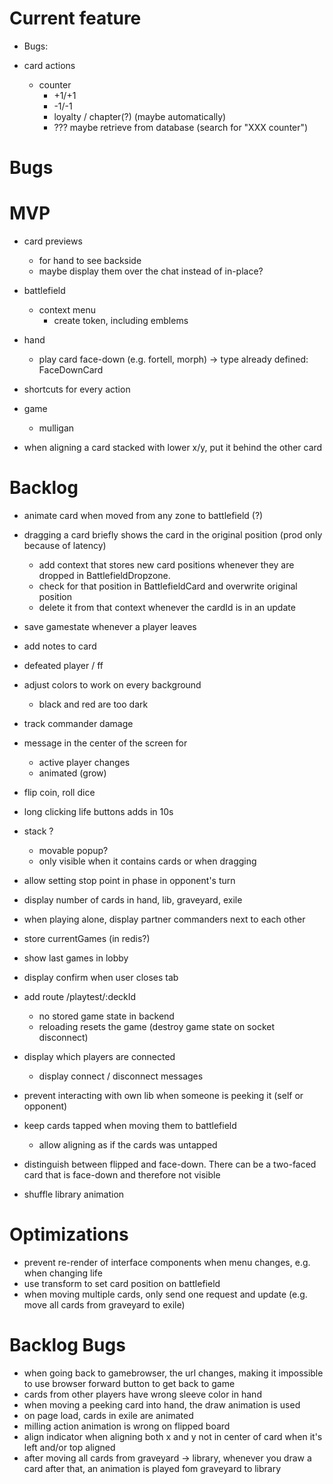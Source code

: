 # Current feature

* Bugs:

* card actions
  * counter
    * +1/+1
    * -1/-1
    * loyalty / chapter(?) (maybe automatically)
    * ??? maybe retrieve from database (search for "XXX counter")

# Bugs



# MVP

* card previews
  * for hand to see backside  
  * maybe display them over the chat instead of in-place?


* battlefield
  * context menu
    * create token, including emblems

* hand
  * play card face-down (e.g. fortell, morph) -> type already defined: FaceDownCard

* shortcuts for every action

* game
  * mulligan

* when aligning a card stacked with lower x/y, put it behind the other card


# Backlog

* animate card when moved from any zone to battlefield (?)

* dragging a card briefly shows the card in the original position (prod only because of latency)
  * add context that stores new card positions whenever they are dropped in BattlefieldDropzone.
  * check for that position in BattlefieldCard and overwrite original position
  * delete it from that context whenever the cardId is in an update

* save gamestate whenever a player leaves

* add notes to card

* defeated player / ff

* adjust colors to work on every background
  * black and red are too dark

* track commander damage

* message in the center of the screen for
  * active player changes
  * animated (grow)

* flip coin, roll dice

* long clicking life buttons adds in 10s

* stack ?
  * movable popup?
  * only visible when it contains cards or when dragging

* allow setting stop point in phase in opponent's turn
* display number of cards in hand, lib, graveyard, exile
* when playing alone, display partner commanders next to each other
* store currentGames (in redis?)

* show last games in lobby
* display confirm when user closes tab
* add route /playtest/:deckId
  * no stored game state in backend
  * reloading resets the game (destroy game state on socket disconnect)

* display which players are connected
  * display connect / disconnect messages

* prevent interacting with own lib when someone is peeking it (self or opponent)

* keep cards tapped when moving them to battlefield
  * allow aligning as if the cards was untapped

* distinguish between flipped and face-down. There can be a two-faced card that is face-down and therefore not visible

* shuffle library animation

# Optimizations

* prevent re-render of interface components when menu changes, e.g. when changing life
* use transform to set card position on battlefield
* when moving multiple cards, only send one request and update (e.g. move all cards from graveyard to exile)

# Backlog Bugs

* when going back to gamebrowser, the url changes, making it impossible to use browser forward button to get back to game
* cards from other players have wrong sleeve color in hand
* when moving a peeking card into hand, the draw animation is used
* on page load, cards in exile are animated
* milling action animation is wrong on flipped board
* align indicator when aligning both x and y not in center of card when it's left and/or top aligned
* after moving all cards from graveyard -> library, whenever you draw a card after that, an animation is played fom graveyard to library
